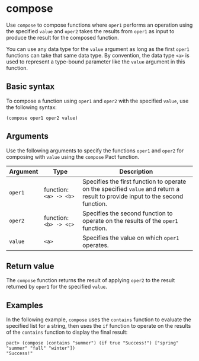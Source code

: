 # compose

Use `compose` to compose functions where `oper1` performs an operation using the specified `value` and `oper2` takes the results from `oper1` as input to produce the result for the composed function.

You can use any data type for the `value` argument as long as the first `oper1` functions can take that same data type.
By convention, the data type `<a>` is used to represent a type-bound parameter like the `value` argument in this function.

## Basic syntax

To compose a function using `oper1` and `oper2` with the specified `value`, use the following syntax:

```pact
(compose oper1 oper2 value)
```

## Arguments

Use the following arguments to specify the functions `oper1` and `oper2` for composing with `value` using the `compose` Pact function.

| Argument | Type | Description |
| --- | --- | --- |
| `oper1` | function: `<a> -> <b>` | Specifies the first function to operate on the specified `value` and return a result to provide input to the second function. |
| `oper2` | function: `<b> -> <c>` | Specifies the second function to operate on the results of the `oper1` function. |
| `value` | `<a>` | Specifies the value on which `oper1` operates. |

## Return value

The `compose` function returns the result of applying `oper2` to the result returned by `oper1` for the specified `value`.

## Examples

In the following example, `compose` uses the `contains` function to evaluate the specified list for a string, then uses the `if` function to operate on the results of the `contains` function to display the final result:

```pact
pact> (compose (contains "summer") (if true "Success!") ["spring" "summer" "fall" "winter"]) 
"Success!"
```
